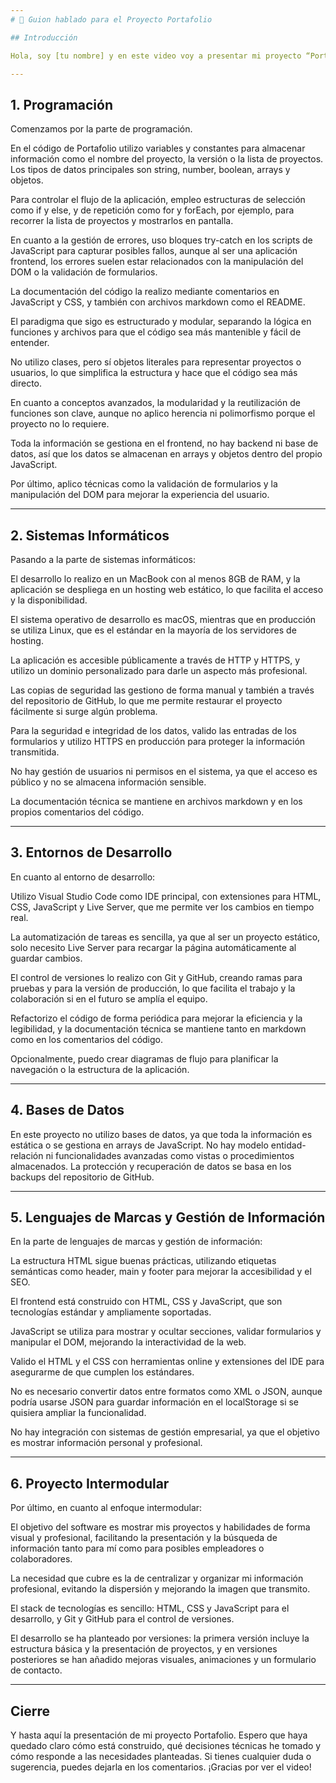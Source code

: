 ```yaml
---
# 🎤 Guion hablado para el Proyecto Portafolio

## Introducción

Hola, soy [tu nombre] y en este video voy a presentar mi proyecto “Portafolio”, una aplicación web pensada para mostrar mis proyectos y habilidades de forma visual y profesional. A lo largo de la presentación, responderé a una serie de preguntas técnicas que ayudan a entender cómo está construido el proyecto, qué decisiones tomé y por qué.

---
```


## 1. Programación

Comenzamos por la parte de programación.

En el código de Portafolio utilizo variables y constantes para almacenar información como el nombre del proyecto, la versión o la lista de proyectos. Los tipos de datos principales son string, number, boolean, arrays y objetos.

Para controlar el flujo de la aplicación, empleo estructuras de selección como if y else, y de repetición como for y forEach, por ejemplo, para recorrer la lista de proyectos y mostrarlos en pantalla.

En cuanto a la gestión de errores, uso bloques try-catch en los scripts de JavaScript para capturar posibles fallos, aunque al ser una aplicación frontend, los errores suelen estar relacionados con la manipulación del DOM o la validación de formularios.

La documentación del código la realizo mediante comentarios en JavaScript y CSS, y también con archivos markdown como el README.

El paradigma que sigo es estructurado y modular, separando la lógica en funciones y archivos para que el código sea más mantenible y fácil de entender.

No utilizo clases, pero sí objetos literales para representar proyectos o usuarios, lo que simplifica la estructura y hace que el código sea más directo.

En cuanto a conceptos avanzados, la modularidad y la reutilización de funciones son clave, aunque no aplico herencia ni polimorfismo porque el proyecto no lo requiere.

Toda la información se gestiona en el frontend, no hay backend ni base de datos, así que los datos se almacenan en arrays y objetos dentro del propio JavaScript.

Por último, aplico técnicas como la validación de formularios y la manipulación del DOM para mejorar la experiencia del usuario.

---

## 2. Sistemas Informáticos

Pasando a la parte de sistemas informáticos:

El desarrollo lo realizo en un MacBook con al menos 8GB de RAM, y la aplicación se despliega en un hosting web estático, lo que facilita el acceso y la disponibilidad.

El sistema operativo de desarrollo es macOS, mientras que en producción se utiliza Linux, que es el estándar en la mayoría de los servidores de hosting.

La aplicación es accesible públicamente a través de HTTP y HTTPS, y utilizo un dominio personalizado para darle un aspecto más profesional.

Las copias de seguridad las gestiono de forma manual y también a través del repositorio de GitHub, lo que me permite restaurar el proyecto fácilmente si surge algún problema.

Para la seguridad e integridad de los datos, valido las entradas de los formularios y utilizo HTTPS en producción para proteger la información transmitida.

No hay gestión de usuarios ni permisos en el sistema, ya que el acceso es público y no se almacena información sensible.

La documentación técnica se mantiene en archivos markdown y en los propios comentarios del código.

---

## 3. Entornos de Desarrollo

En cuanto al entorno de desarrollo:

Utilizo Visual Studio Code como IDE principal, con extensiones para HTML, CSS, JavaScript y Live Server, que me permite ver los cambios en tiempo real.

La automatización de tareas es sencilla, ya que al ser un proyecto estático, solo necesito Live Server para recargar la página automáticamente al guardar cambios.

El control de versiones lo realizo con Git y GitHub, creando ramas para pruebas y para la versión de producción, lo que facilita el trabajo y la colaboración si en el futuro se amplía el equipo.

Refactorizo el código de forma periódica para mejorar la eficiencia y la legibilidad, y la documentación técnica se mantiene tanto en markdown como en los comentarios del código.

Opcionalmente, puedo crear diagramas de flujo para planificar la navegación o la estructura de la aplicación.

---

## 4. Bases de Datos

En este proyecto no utilizo bases de datos, ya que toda la información es estática o se gestiona en arrays de JavaScript.
No hay modelo entidad-relación ni funcionalidades avanzadas como vistas o procedimientos almacenados.
La protección y recuperación de datos se basa en los backups del repositorio de GitHub.

---

## 5. Lenguajes de Marcas y Gestión de Información

En la parte de lenguajes de marcas y gestión de información:

La estructura HTML sigue buenas prácticas, utilizando etiquetas semánticas como header, main y footer para mejorar la accesibilidad y el SEO.

El frontend está construido con HTML, CSS y JavaScript, que son tecnologías estándar y ampliamente soportadas.

JavaScript se utiliza para mostrar y ocultar secciones, validar formularios y manipular el DOM, mejorando la interactividad de la web.

Valido el HTML y el CSS con herramientas online y extensiones del IDE para asegurarme de que cumplen los estándares.

No es necesario convertir datos entre formatos como XML o JSON, aunque podría usarse JSON para guardar información en el localStorage si se quisiera ampliar la funcionalidad.

No hay integración con sistemas de gestión empresarial, ya que el objetivo es mostrar información personal y profesional.

---

## 6. Proyecto Intermodular

Por último, en cuanto al enfoque intermodular:

El objetivo del software es mostrar mis proyectos y habilidades de forma visual y profesional, facilitando la presentación y la búsqueda de información tanto para mí como para posibles empleadores o colaboradores.

La necesidad que cubre es la de centralizar y organizar mi información profesional, evitando la dispersión y mejorando la imagen que transmito.

El stack de tecnologías es sencillo: HTML, CSS y JavaScript para el desarrollo, y Git y GitHub para el control de versiones.

El desarrollo se ha planteado por versiones: la primera versión incluye la estructura básica y la presentación de proyectos, y en versiones posteriores se han añadido mejoras visuales, animaciones y un formulario de contacto.

---

## Cierre

Y hasta aquí la presentación de mi proyecto Portafolio.
Espero que haya quedado claro cómo está construido, qué decisiones técnicas he tomado y cómo responde a las necesidades planteadas.
Si tienes cualquier duda o sugerencia, puedes dejarla en los comentarios.
¡Gracias por ver el video!
